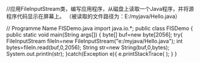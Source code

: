  //应用FileInputStream类，编写应用程序，从磁盘上读取一个Java程序，并将源程序代码显示在屏幕上。
 （被读取的文件路径为：E:/myjava/Hello.java）

// Programme Name FISDemo.java
import java.io.*;
  public class FISDemo {
  public static void main(String args[]) {
    byte[] buf=new byte[2056];
    try{
     FileInputStream fileIn=new FileInputStream("e:/myjava/Hello.java");
     int bytes=fileIn.read(buf,0,2056);
     String str=new String(buf,0,bytes);
     System.out.println(str);
}catch(Exception e){
 e.printStackTrace( );
}
}
